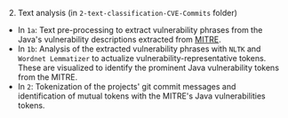 2. Text analysis (in `2-text-classification-CVE-Commits` folder)
* In `1a`: Text pre-processing to extract vulnerability phrases from the Java's vulnerability descriptions extracted from [MITRE](http://cve.mitre.org/).
* In `1b`: Analysis of the extracted vulnerability phrases with `NLTK` and `Wordnet Lemmatizer` to actualize vulnerability-representative tokens. These are visualized to identify the prominent Java vulnerability tokens from the MITRE.
* In `2`: Tokenization of the projects' git commit messages and identification of mutual tokens with the MITRE's Java vulnerabilities tokens.
